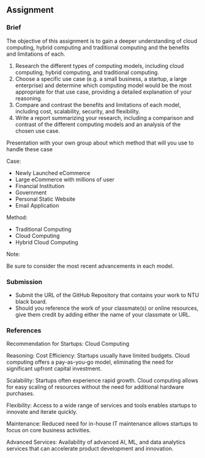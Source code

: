 ## Assignment

### Brief

The objective of this assignment is to gain a deeper understanding of cloud computing, hybrid computing and traditional computing and the benefits and limitations of each.

1. Research the different types of computing models, including cloud computing, hybrid computing, and traditional computing.
2. Choose a specific use case (e.g. a small business, a startup, a large enterprise) and determine which computing model would be the most appropriate for that use case, providing a detailed explanation of your reasoning.
3. Compare and contrast the benefits and limitations of each model, including cost, scalability, security, and flexibility.
4. Write a report summarizing your research, including a comparison and contrast of the different computing models and an analysis of the chosen use case.

Presentation with your own group about which method that will you use to handle these case

Case:

- Newly Launched eCommerce
- Large eCommerce with millions of user
- Financial Institution
- Government
- Personal Static Website
- Email Application


Method:

- Traditional Computing
- Cloud Computing
- Hybrid Cloud Computing


Note:

Be sure to consider the most recent advancements in each model.

### Submission 

- Submit the URL of the GitHub Repository that contains your work to NTU black board.
- Should you reference the work of your classmate(s) or online resources, give them credit by adding either the name of your classmate or URL. 

### References


Recommendation for Startups: Cloud Computing

Reasoning:
Cost Efficiency: Startups usually have limited budgets. Cloud computing offers a pay-as-you-go model, eliminating the need for significant upfront capital investment.

Scalability: Startups often experience rapid growth. Cloud computing allows for easy scaling of resources without the need for additional hardware purchases.

Flexibility: Access to a wide range of services and tools enables startups to innovate and iterate quickly.

Maintenance: Reduced need for in-house IT maintenance allows startups to focus on core business activities.

Advanced Services: Availability of advanced AI, ML, and data analytics services that can accelerate product development and innovation.
